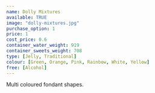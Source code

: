 ```yaml
---
name: Dolly Mixtures
available: TRUE
image: "dolly-mixtures.jpg"
purchase_option: 1
price: 1
cost_price: 0.6
container_water_weight: 919
container_sweets_weight: 708
type: [Jelly, Traditional]
colour: [Green, Orange, Pink, Rainbow, White, Yellow]
free: [Alcohol]
---
```

Multi coloured fondant shapes.